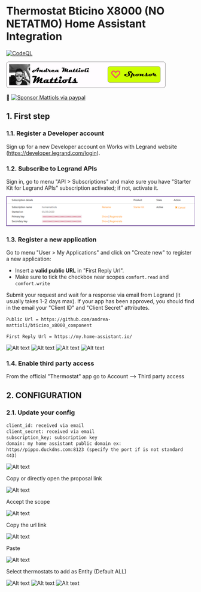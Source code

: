 # Thermostat Bticino X8000 (NO NETATMO) Home Assistant Integration

[![CodeQL](https://github.com/andrea-mattioli/bticino_x8000_component/actions/workflows/codeql_analysis.yml/badge.svg)](https://github.com/andrea-mattioli/bticino_x8000_component/actions/workflows/codeql_analysis.yml)

[![Sponsor Mattiols via GitHub Sponsors](https://raw.githubusercontent.com/andrea-mattioli/bticino_X8000_rest_api/test/screenshots/sponsor.png)](https://github.com/sponsors/andrea-mattioli)

🍻 [![Sponsor Mattiols via paypal](https://www.paypalobjects.com/webstatic/mktg/logo/pp_cc_mark_37x23.jpg)](http://paypal.me/mattiols)

## 1. First step

### 1.1. Register a Developer account

Sign up for a new Developer account on Works with Legrand website (https://developer.legrand.com/login).

### 1.2. Subscribe to Legrand APIs

Sign in, go to menu "API > Subscriptions" and make sure you have "Starter Kit for Legrand APIs" subscription activated; if not, activate it.

![Alt text](https://github.com/andrea-mattioli/bticino_X8000_rest_api/raw/test/screenshots/subscription.PNG?raw=true "App Register")

### 1.3. Register a new application

Go to menu "User > My Applications" and click on "Create new" to register a new application:

- Insert a **valid public URL** in "First Reply Url".
- Make sure to tick the checkbox near scopes `comfort.read` and `comfort.write`

Submit your request and wait for a response via email from Legrand (it usually takes 1-2 days max).
If your app has been approved, you should find in the email your "Client ID" and "Client Secret" attributes.

```
Public Url = https://github.com/andrea-mattioli/bticino_x8000_component
```

```
First Reply Url = https://my.home-assistant.io/
```

![Alt text](https://github.com/andrea-mattioli/bticino_x8000_component/blob/b4550e24b0a623c3a5a90627e92d204de1641367/app1.png?raw=true "App Register")
![Alt text](https://github.com/andrea-mattioli/bticino_x8000_component/blob/b4550e24b0a623c3a5a90627e92d204de1641367/app2.png?raw=true "App Register")
![Alt text](https://github.com/andrea-mattioli/bticino_x8000_component/blob/b4550e24b0a623c3a5a90627e92d204de1641367/app3.png?raw=true "App Register")
![Alt text](https://github.com/andrea-mattioli/bticino_x8000_component/blob/b4550e24b0a623c3a5a90627e92d204de1641367/app4.png?raw=true "App Register")

### 1.4. Enable third party access

From the official "Thermostat" app go to Account --> Third party access

## 2. CONFIGURATION

### 2.1. Update your config

```
client_id: received via email
client_secret: received via email
subscription_key: subscription key
domain: my home assistant public domain ex: https//pippo.duckdns.com:8123 (specify the port if is not standard 443)
```

![Alt text](https://github.com/andrea-mattioli/bticino_x8000_component/blob/b4550e24b0a623c3a5a90627e92d204de1641367/config_entry.png?raw=true "Configuration")

Copy or directly open the proposal link

![Alt text](https://github.com/andrea-mattioli/bticino_x8000_component/blob/b4550e24b0a623c3a5a90627e92d204de1641367/copy_link.png?raw=true "Configuration")

Accept the scope

![Alt text](https://github.com/andrea-mattioli/bticino_x8000_component/blob/b4550e24b0a623c3a5a90627e92d204de1641367/accept_legrand.png?raw=true "Configuration")

Copy the url link

![Alt text](https://github.com/andrea-mattioli/bticino_x8000_component/blob/b4550e24b0a623c3a5a90627e92d204de1641367/copy_url.png?raw=true "Configuration")

Paste

![Alt text](https://github.com/andrea-mattioli/bticino_x8000_component/blob/b4550e24b0a623c3a5a90627e92d204de1641367/paste_url.png?raw=true "Configuration")

Select thermostats to add as Entity (Default ALL)

![Alt text](https://github.com/andrea-mattioli/bticino_x8000_component/blob/d0f46d9f1331f78d9f2c29c7bc0ff44d221b34f9/select_thermo.png?raw=true "Configuration")
![Alt text](https://github.com/andrea-mattioli/bticino_x8000_component/blob/b4550e24b0a623c3a5a90627e92d204de1641367/end.png?raw=true "Configuration")
![Alt text](https://github.com/andrea-mattioli/bticino_x8000_component/blob/b4550e24b0a623c3a5a90627e92d204de1641367/climate.png?raw=true "Configuration")
